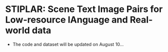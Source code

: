# STIPLAR: Scene Text Image Pairs for Low-resource lAnguage and Real-world data

- The code and dataset will be updated on August 10...

